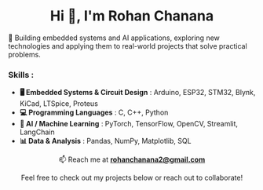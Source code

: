 <h1 align="center">Hi 👋, I'm Rohan Chanana</h1>

<p>🔭 Building embedded systems and AI applications, exploring new technologies and applying them to real-world projects that solve practical problems.</p>

<h3>Skills :</h3>

- **🖥️ Embedded Systems & Circuit Design** : Arduino, ESP32, STM32, Blynk, KiCad, LTSpice, Proteus  
- **💻 Programming Languages** : C, C++, Python  
- **🤖 AI / Machine Learning** : PyTorch, TensorFlow, OpenCV, Streamlit, LangChain  
- **📊 Data & Analysis** : Pandas, NumPy, Matplotlib, SQL  

<p align="center">📫 Reach me at <strong><a href="mailto:rohanchanana2@gmail.com">rohanchanana2@gmail.com</a></strong></p>

<p align="center">Feel free to check out my projects below or reach out to collaborate!</p>

